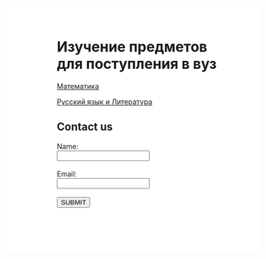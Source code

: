 <html>

<head>
  
<meta charset="utf-8">
  
<title>Русский язык</title>
<style>
  body{
  background-image: url("https://data.whicdn.com/images/277722125/original.gif");
  background-repeat: no-repeat;
  background-attachment: fixed;
  background-size: cover;
  }
 .backg{
  background-color: white;
  padding: 25px 50px 75px 100px;
  margin-top: 100px;
  } 
</style>

</head>


<body>
  <div class="backg">
 <script>
   alert("Hello!");
 </script>  
<h1>Изучение предметов для поступления в вуз</h1>

<a href="http://mftna.github.io/math.html">Математика</a>

<p><a href="http://mftna.github.io/russian.html">Русский язык и Литература</a></p>
<h2>Contact us</h2>
<form>
  Name:<br>
  <input type="text"><br><br>
  Email:<br>
  <input type="text"><br><br>
  <button>SUBMIT</button>
  
  
</form>
</div>
</body>

</html>
